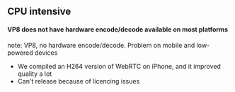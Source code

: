 ##  CPU intensive
#### <span class="highlight">VP8 does not have hardware encode/decode available on most platforms</span>

note:
VP8, no hardware encode/decode. Problem on mobile and low-powered devices
- We compiled an H264 version of WebRTC on iPhone, and it improved quality a lot
- Can't release because of licencing issues
